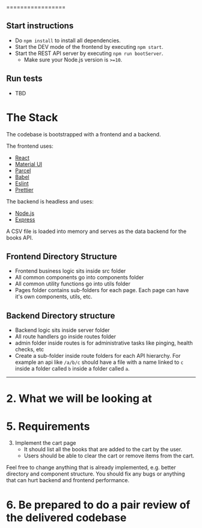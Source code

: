 =================

## Start instructions

- Do `npm install` to install all dependencies.
- Start the DEV mode of the frontend by executing `npm start`.
- Start the REST API server by executing `npm run bootServer`.
  - Make sure your Node.js version is `>=10`.

## Run tests

- TBD

# The Stack

The codebase is bootstrapped with a frontend and a backend.

The frontend uses:

- [React](https://reactjs.org/)
- [Material UI](https://material-ui.com/)
- [Parcel](https://parceljs.org/)
- [Babel](https://babeljs.io/)
- [Eslint](https://eslint.org/)
- [Prettier](https://prettier.io/)

The backend is headless and uses:

- [Node.js](https://nodejs.org/en/)
- [Express](https://expressjs.com/)

A CSV file is loaded into memory and serves as the data backend for the books API.

## Frontend Directory Structure

- Frontend business logic sits inside src folder
- All common components go into components folder
- All common utility functions go into utils folder
- Pages folder contains sub-folders for each page. Each page can have it's own components, utils, etc.

## Backend Directory structure

- Backend logic sits inside server folder
- All route handlers go inside routes folder
- admin folder inside routes is for administrative tasks like pinging, health checks, etc
- Create a sub-folder inside route folders for each API hierarchy. For example an api like `/a/b/c` should have a file with a name linked to `c` inside a folder called `b` inside a folder called `a`.

---

# 2. What we will be looking at

# 5. Requirements

3. Implement the cart page
   - It should list all the books that are added to the cart by the user.
   - Users should be able to clear the cart or remove items from the cart.

Feel free to change anything that is already implemented, e.g. better directory and component structure. You should fix any bugs or anything that can hurt backend and frontend performance.

# 6. Be prepared to do a pair review of the delivered codebase
